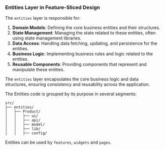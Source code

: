 ### Entities Layer in Feature-Sliced Design

The `entities` layer is responsible for:

1. **Domain Models**: Defining the core business entities and their structures.
2. **State Management**: Managing the state related to these entities, often using state management libraries.
3. **Data Access**: Handling data fetching, updating, and persistence for the entities.
4. **Business Logic**: Implementing business rules and logic related to the entities.
5. **Reusable Components**: Providing components that represent and manipulate these entities.

The `entities` layer encapsulates the core business logic and data structures, ensuring consistency and reusability across the application.

The Entities code is grouped by its purpose in several segments:

```
src/
├── entities/
│   ├── Product/
│   │   ├── ui/
│   │   ├── api/
│   │   ├── model/
│   │   ├── lib/
│   │   ├── config/
```

Entities can be used by `features`, `widgets` and `pages`.
